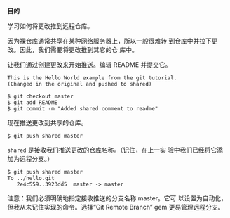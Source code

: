 
**目的**

学习如何将更改推到远程仓库。

因为裸仓库通常共享在某种网络服务器上，所以一般很难转
到仓库中并拉下更改。因此，我们需要将更改推到其它的仓
库中。

让我们通过创建更改来开始推送。编辑 README 并提交它。

```
This is the Hello World example from the git tutorial.
(Changed in the original and pushed to shared)
```

```
$ git checkout master
$ git add README
$ git commit -m "Added shared comment to readme"
```

现在推送更改到共享的仓库。

```
$ git push shared master
```

`shared` 是接收我们推送更改的仓库名称。（记住，在上一实
验中我们已经将它添加为远程分支。）

```
$ git push shared master
To ../hello.git
   2e4c559..3923dd5  master -> master
```

注意：我们必须明确地指定接收推送的分支名称 master。它可
以设置为自动化，但我从未记住实现的命令。选择“Git Remote Branch”
gem 更易管理远程分支。
